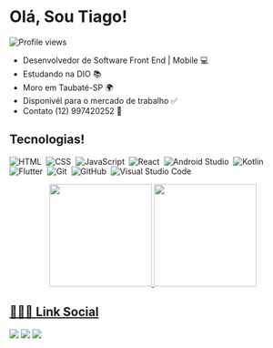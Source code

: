 <h1>Olá, Sou Tiago!</h1>
<p align="left"> <img src="https://komarev.com/ghpvc/?username=Mizarocha2&color=yellow" alt="Profile views" /> </p>

- Desenvolvedor de Software Front End | Mobile 💻
- Estudando na DIO 📚
- Moro em Taubaté-SP 🌍
- Disponivél para o mercado de trabalho ✅
- Contato (12) 997420252 📱


## Tecnologias!

![HTML](https://img.shields.io/badge/-HTML-05122A?style=flat&logo=HTML5)&nbsp;
![CSS](https://img.shields.io/badge/-CSS-05122A?style=flat&logo=CSS3&logoColor=1572B6)&nbsp;
![JavaScript](https://img.shields.io/badge/-JavaScript-05122A?style=flat&logo=javascript)&nbsp;
![React](https://img.shields.io/badge/-React-05122A?style=flat&logo=react)&nbsp;
![Android Studio](https://img.shields.io/badge/Android_Studio-3DDC84?style=for-the-&logo=android-studio&logoColor=white)&nbsp;
![Kotlin](https://img.shields.io/badge/Kotlin-0095D5?&style=for-the-&logo=kotlin&logoColor=white )&nbsp;
![Flutter](https://img.shields.io/badge/Flutter-02569B?style=for-the-&logo=flutter)&nbsp;
![Git](https://img.shields.io/badge/-Git-05122A?style=flat&logo=git)&nbsp;
![GitHub](https://img.shields.io/badge/-GitHub-05122A?style=flat&logo=github)&nbsp;
![Visual Studio Code](https://img.shields.io/badge/-Visual%20Studio%20Code-05122A?style=flat&logo=visual-studio-code&logoColor=007ACC)&nbsp;

<div align="center">
  <a href="https://github.com/Tiago1394">
  <img height="180em" src="https://github-readme-stats.vercel.app/api?username=Tiago1394&show_icons=true&theme=cobalt&include_all_commits=true&count_private=true"/>
  <img height="180em" src="https://github-readme-stats.vercel.app/api/top-langs/?username=davidluiz91&layout=compact&langs_count=7&theme=cobalt"/>
</div>


## 🙋🏿‍♂️ Link Social


<div>
  <a href="https://github.com/Tiago1394" target="_blank"><img src="https://img.shields.io/badge/-GITHUB-%23E4405F?style=for-the-badge&logo=github&logoColor=white" target="_blank"></a>
  <a href="https://www.linkedin.com/in/tiagoleandroribeiro/" target="_blank"><img src="https://img.shields.io/badge/-LinkedIn-%230077B5?style=for-the-badge&logo=linkedin&logoColor=white" target="_blank"></a> 
  <a href="https://www.instagram.com/tii.ribeiro/" target="_blank"><img src="https://img.shields.io/badge/-Instagram-%23E4405F?style=for-the-badge&logo=instagram&logoColor=white" target="_blank"></a>
 </div>
